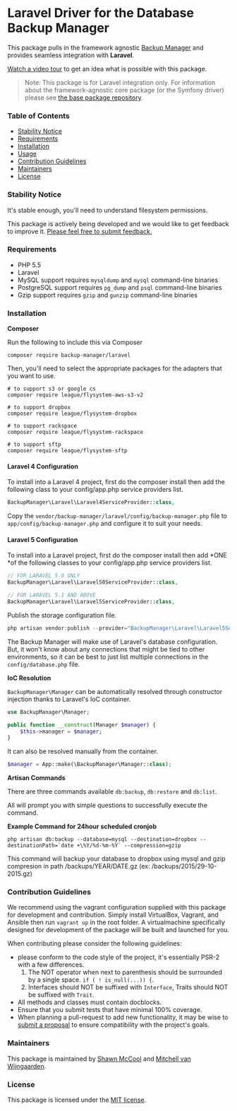 # Laravel Driver for the Database Backup Manager

This package pulls in the framework agnostic [Backup Manager](https://github.com/backup-manager/backup-manager) and provides seamless integration with **Laravel**. 

[Watch a video tour](https://www.youtube.com/watch?v=vWXy0R8OavM) to get an idea what is possible with this package.

> Note: This package is for Laravel integration only. For information about the framework-agnostic core package (or the Symfony driver) please see [the base package repository](https://github.com/backup-manager/backup-manager).

### Table of Contents

- [Stability Notice](#stability-notice)
- [Requirements](#requirements)
- [Installation](#installation)
- [Usage](#usage)
- [Contribution Guidelines](#contribution-guidelines)
- [Maintainers](#maintainers)
- [License](#license)

### Stability Notice

It's stable enough, you'll need to understand filesystem permissions.

This package is actively being developed and we would like to get feedback to improve it. [Please feel free to submit feedback.](https://github.com/backup-manager/laravel/issues/new)

### Requirements

- PHP 5.5
- Laravel
- MySQL support requires `mysqldump` and `mysql` command-line binaries
- PostgreSQL support requires `pg_dump` and `psql` command-line binaries
- Gzip support requires `gzip` and `gunzip` command-line binaries

### Installation

**Composer**

Run the following to include this via Composer

```shell
composer require backup-manager/laravel
```

Then, you'll need to select the appropriate packages for the adapters that you want to use.

```shell
# to support s3 or google cs
composer require league/flysystem-aws-s3-v2

# to support dropbox
composer require league/flysystem-dropbox

# to support rackspace
composer require league/flysystem-rackspace

# to support sftp
composer require league/flysystem-sftp
```

#### Laravel 4 Configuration

To install into a Laravel 4 project, first do the composer install then add the following class to your config/app.php service providers list.

```php
BackupManager\Laravel\Laravel4ServiceProvider::class,
```

Copy the `vendor/backup-manager/laravel/config/backup-manager.php` file to `app/config/backup-manager.php` and configure it to suit your needs.

#### Laravel 5 Configuration

To install into a Laravel project, first do the composer install then add *ONE *of the following classes to your config/app.php service providers list.

```php
// FOR LARAVEL 5.0 ONLY
BackupManager\Laravel\Laravel50ServiceProvider::class,

// FOR LARAVEL 5.1 AND ABOVE
BackupManager\Laravel\Laravel5ServiceProvider::class,
```

Publish the storage configuration file.

```php 
php artisan vendor:publish --provider="BackupManager\Laravel\Laravel5ServiceProvider"
```

The Backup Manager will make use of Laravel's database configuration. But, it won't know about any connections that might be tied to other environments, so it can be best to just list multiple connections in the `config/database.php` file.

**IoC Resolution**

`BackupManager\Manager` can be automatically resolved through constructor injection thanks to Laravel's IoC container.

```php
use BackupManager\Manager;

public function __construct(Manager $manager) {
    $this->manager = $manager;
}
```

It can also be resolved manually from the container.

```php
$manager = App::make(\BackupManager\Manager::class);
```

**Artisan Commands**

There are three commands available `db:backup`, `db:restore` and `db:list`.

All will prompt you with simple questions to successfully execute the command.

**Example Command for 24hour scheduled cronjob**

```
php artisan db:backup --database=mysql --destination=dropbox --destinationPath=`date +\%Y/%d-%m-%Y` --compression=gzip
```

This command will backup your database to dropbox using mysql and gzip compresion in path /backups/YEAR/DATE.gz (ex: /backups/2015/29-10-2015.gz)

### Contribution Guidelines

We recommend using the vagrant configuration supplied with this package for development and contribution. Simply install VirtualBox, Vagrant, and Ansible then run `vagrant up` in the root folder. A virtualmachine specifically designed for development of the package will be built and launched for you.

When contributing please consider the following guidelines:

- please conform to the code style of the project, it's essentially PSR-2 with a few differences.
    1. The NOT operator when next to parenthesis should be surrounded by a single space. `if ( ! is_null(...)) {`.
    2. Interfaces should NOT be suffixed with `Interface`, Traits should NOT be suffixed with `Trait`.
- All methods and classes must contain docblocks.
- Ensure that you submit tests that have minimal 100% coverage.
- When planning a pull-request to add new functionality, it may be wise to [submit a proposal](https://github.com/backup-manager/laravel/issues/new) to ensure compatibility with the project's goals.

### Maintainers

This package is maintained by [Shawn McCool](http://shawnmc.cool) and [Mitchell van Wijngaarden](http://kooding.nl).

### License

This package is licensed under the [MIT license](https://github.com/backup-manager/laravel/blob/master/LICENSE).
